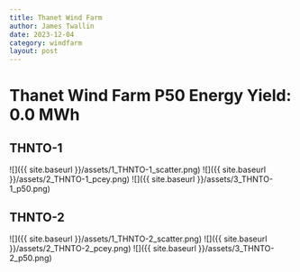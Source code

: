 ```yaml
---
title: Thanet Wind Farm
author: James Twallin
date: 2023-12-04
category: windfarm
layout: post
---
```

# Thanet Wind Farm P50 Energy Yield: 0.0 MWh

THNTO-1
-------------
![]({{ site.baseurl }}/assets/1_THNTO-1_scatter.png)
![]({{ site.baseurl }}/assets/2_THNTO-1_pcey.png)
![]({{ site.baseurl }}/assets/3_THNTO-1_p50.png)

THNTO-2
-------------
![]({{ site.baseurl }}/assets/1_THNTO-2_scatter.png)
![]({{ site.baseurl }}/assets/2_THNTO-2_pcey.png)
![]({{ site.baseurl }}/assets/3_THNTO-2_p50.png)

